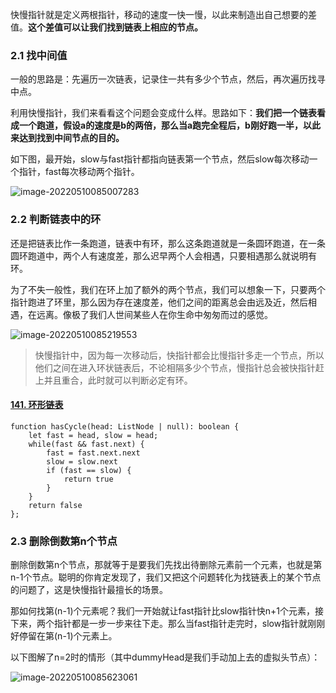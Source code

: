 快慢指针就是定义两根指针，移动的速度一快一慢，以此来制造出自己想要的差值。**这个差值可以让我们找到链表上相应的节点。**

### 2.1 找中间值

一般的思路是：先遍历一次链表，记录住一共有多少个节点，然后，再次遍历找寻中点。

利用快慢指针，我们来看看这个问题会变成什么样。思路如下：**我们把一个链表看成一个跑道，假设a的速度是b的两倍，那么当a跑完全程后，b刚好跑一半，以此来达到找到中间节点的目的。**

如下图，最开始，slow与fast指针都指向链表第一个节点，然后slow每次移动一个指针，fast每次移动两个指针。

![image-20220510085007283](C:\Users\Administrator\AppData\Roaming\Typora\typora-user-images\image-20220510085007283.png) 

### 2.2 判断链表中的环

还是把链表比作一条跑道，链表中有环，那么这条跑道就是一条圆环跑道，在一条圆环跑道中，两个人有速度差，那么迟早两个人会相遇，只要相遇那么就说明有环。

为了不失一般性，我们在环上加了额外的两个节点，我们可以想象一下，只要两个指针跑进了环里，那么因为存在速度差，他们之间的距离总会由远及近，然后相遇，在远离。像极了我们人世间某些人在你生命中匆匆而过的感觉。

![image-20220510085219553](C:\Users\Administrator\AppData\Roaming\Typora\typora-user-images\image-20220510085219553.png) 

> 快慢指针中，因为每一次移动后，快指针都会比慢指针多走一个节点，所以他们之间在进入环状链表后，不论相隔多少个节点，慢指针总会被快指针赶上并且重合，此时就可以判断必定有环。

#### [141. 环形链表](https://leetcode.cn/problems/linked-list-cycle/)

```tsx
function hasCycle(head: ListNode | null): boolean {
    let fast = head, slow = head;
    while(fast && fast.next) {
        fast = fast.next.next
        slow = slow.next
        if (fast == slow) {
            return true
        }
    }
    return false
};
```

### 2.3 删除倒数第n个节点

删除倒数第n个节点，那就等于是要我们先找出待删除元素前一个元素，也就是第n-1个节点。聪明的你肯定发现了，我们又把这个问题转化为找链表上的某个节点的问题了，这是快慢指针最擅长的场景。

那如何找第(n-1)个元素呢？我们一开始就让fast指针比slow指针快n+1个元素，接下来，两个指针都是一步一步来往下走。那么当fast指针走完时，slow指针就刚刚好停留在第(n-1)个元素上。

以下图解了n=2时的情形（其中dummyHead是我们手动加上去的虚拟头节点）：

![image-20220510085623061](C:\Users\Administrator\AppData\Roaming\Typora\typora-user-images\image-20220510085623061.png) 































